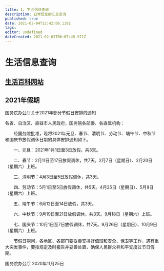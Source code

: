 ```yaml
---
title: 1. 生活信息查询
description: 日常信息的汇总查询
published: true
date: 2021-02-04T12:42:06.119Z
tags: 
editor: undefined
dateCreated: 2021-02-03T06:07:45.971Z
---
```


# 生活信息查询

## [生活百科网站](/daily-information/daily-website)

## 2021年假期

国务院办公厅关于2021年部分节假日安排的通知

各省、自治区、直辖市人民政府，国务院各部委、各直属机构：

　　经国务院批准，现将2021年元旦、春节、清明节、劳动节、端午节、中秋节和国庆节放假调休日期的具体安排通知如下。

　　一、元旦：2021年1月1日至3日放假，共3天。

　　二、春节：2月11日至17日放假调休，共7天。2月7日（星期日）、2月20日（星期六）上班。

　　三、清明节：4月3日至5日放假调休，共3天。

　　四、劳动节：5月1日至5日放假调休，共5天。4月25日（星期日）、5月8日（星期六）上班。

　　五、端午节：6月12日至14日放假，共3天。

　　六、中秋节：9月19日至21日放假调休，共3天。9月18日（星期六）上班。

　　七、国庆节：10月1日至7日放假调休，共7天。9月26日（星期日）、10月9日（星期六）上班。

　　节假日期间，各地区、各部门要妥善安排好值班和安全、保卫等工作，遇有重大突发事件，要按规定及时报告并妥善处置，确保人民群众祥和平安度过节日假期。

国务院办公厅
2020年11月25日
